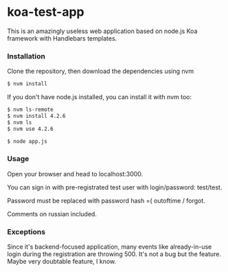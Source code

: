 
# koa-test-app
This is an amazingly useless web application based on node.js Koa framework with Handlebars templates.


### Installation

Clone the repository, then download the dependencies using nvm
```sh
$ nvm install
```

If you don't have node.js installed, you can install it with nvm too:
```sh
$ nvm ls-remote
$ nvm install 4.2.6
$ nvm ls
$ nvm use 4.2.6

$ node app.js
```

### Usage

Open your browser and head to localhost:3000.

You can sign in with pre-registrated test user with login/password: test/test.

Password must be replaced with password hash =( outoftime / forgot.

Comments on russian included.

### Exceptions

Since it's backend-focused application, many events like already-in-use login during the registration are throwing 500. It's not a bug but the feature. Maybe very doubtable feature, I know.
